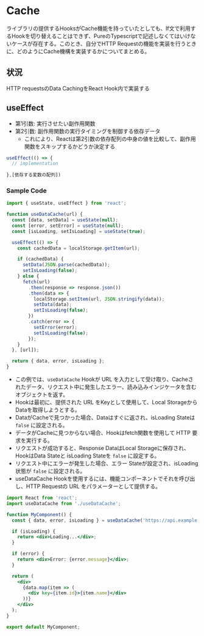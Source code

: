 # Cache

ライブラリの提供するHooksがCache機能を持っていたとしても、If文で利用するHookを切り替えることはできず、PureのTypescriptで記述しなくてはいけないケースが存在する。このとき、自分でHTTP Requestの機能を実装を行うときに、どのようにCache機構を実装するかについてまとめる。

## 状況
HTTP requestsのData CachingをReact Hook内で実装する

## useEffect
- 第1引数: 実行させたい副作用関数
- 第2引数: 副作用関数の実行タイミングを制御する依存データ
  - これにより、Reactは第2引数の依存配列の中身の値を比較して、副作用関数をスキップするかどうか決定する
```ts
useEffect(() => {
  // implementation
  
},[依存する変数の配列])
```

### Sample Code
```jsx
import { useState, useEffect } from 'react';

function useDataCache(url) {
  const [data, setData] = useState(null);
  const [error, setError] = useState(null);
  const [isLoading, setIsLoading] = useState(true);

  useEffect(() => {
    const cachedData = localStorage.getItem(url);

    if (cachedData) {
      setData(JSON.parse(cachedData));
      setIsLoading(false);
    } else {
      fetch(url)
        .then(response => response.json())
        .then(data => {
          localStorage.setItem(url, JSON.stringify(data));
          setData(data);
          setIsLoading(false);
        })
        .catch(error => {
          setError(error);
          setIsLoading(false);
        });
    }
  }, [url]);

  return { data, error, isLoading };
}
```
- この例では、`useDataCache` Hookが URL を入力として受け取り、Cacheされたデータ、リクエスト中に発生したエラー、読み込みインジケータを含むオブジェクトを返す。
- Hookは最初に、提供された URL をKeyとして使用して、Local StorageからDataを取得しようとする。
- DataがCacheで見つかった場合、Dataはすぐに返され、isLoading Stateは `false` に設定される。
- データがCacheに見つからない場合、Hookはfetch関数を使用して HTTP 要求を実行する。
- リクエストが成功すると、Response DataはLocal Storageに保存され、HookはData Stateと isLoading Stateを `false` に設定する。
- リクエスト中にエラーが発生した場合、エラー Stateが設定され、isLoading 状態が `false` に設定される。
- useDataCache Hookを使用するには、機能コンポーネントでそれを呼び出し、HTTP Requestの URL をパラメーターとして提供する。

```jsx
import React from 'react';
import useDataCache from './useDataCache';

function MyComponent() {
  const { data, error, isLoading } = useDataCache('https://api.example.com/data');

  if (isLoading) {
    return <div>Loading...</div>;
  }

  if (error) {
    return <div>Error: {error.message}</div>;
  }

  return (
    <div>
      {data.map(item => (
        <div key={item.id}>{item.name}</div>
      ))}
    </div>
  );
}

export default MyComponent;
```